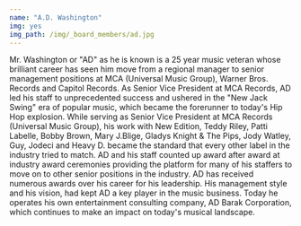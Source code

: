 ```yaml
---
name: "A.D. Washington"
img: yes
img_path: /img/_board_members/ad.jpg
---
```


Mr. Washington or "AD" as he is known is a 25 year music veteran whose brilliant career has seen him move from a regional manager to senior management positions at MCA (Universal Music Group), Warner Bros. Records and Capitol Records. As Senior Vice President at MCA Records, AD led his staff to unprecedented success and ushered in the "New Jack Swing" era of popular music, which became the forerunner to today's Hip Hop explosion. While serving as Senior Vice President at MCA Records (Universal Music Group), his work with New Edition, Teddy Riley, Patti Labelle, Bobby Brown, Mary J.Blige, Gladys Knight & The Pips, Jody Watley, Guy, Jodeci and Heavy D. became the standard that every other label in the industry tried to match. AD and his staff counted up award after award at industry award ceremonies providing the platform for many of his staffers to move on to other senior positions in the industry. AD has received numerous awards over his career for his leadership. His management style and his vision, had kept AD a key player in the music business. Today he operates his own entertainment consulting company, AD Barak Corporation, which continues to make an impact on today's musical landscape.